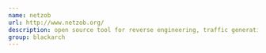```yaml
---
name: netzob
url: http://www.netzob.org/
description: open source tool for reverse engineering, traffic generation and fuzzing of communication protocols. URL : http://www.netzob.org/ Groups : blackarch blackarch-reversing blackarch-fuzzer blackarch-networking
group: blackarch
---
```

